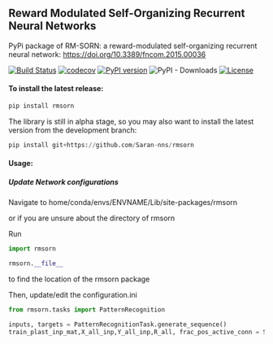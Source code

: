 ## Reward Modulated Self-Organizing Recurrent Neural Networks 

PyPi package of RM-SORN: a reward-modulated self-organizing recurrent neural network: https://doi.org/10.3389/fncom.2015.00036

[![Build Status](https://travis-ci.org/Saran-nns/rmsorn.svg?branch=master)](https://travis-ci.org/Saran-nns/rmsorn)
[![codecov](https://codecov.io/gh/Saran-nns/rmsorn/branch/master/graph/badge.svg)](https://codecov.io/gh/Saran-nns/rmsorn)
[![PyPI version](https://badge.fury.io/py/rmsorn.svg)](https://badge.fury.io/py/rmsorn)
![PyPI - Downloads](https://img.shields.io/github/downloads/saran-nns/rmsorn/total)
[![License](https://img.shields.io/badge/License-MIT-blue.svg)](https://img.shields.io/github/license/Saran-nns/rmsorn)

#### To install the latest release:

```python
pip install rmsorn
```

The library is still in alpha stage, so you may also want to install the latest version from the development branch:

```python
pip install git+https://github.com/Saran-nns/rmsorn
```
#### Usage:
##### Update Network configurations

Navigate to home/conda/envs/ENVNAME/Lib/site-packages/rmsorn

or if you are unsure about the directory of rmsorn

Run

```python
import rmsorn

rmsorn.__file__
```
to find the location of the rmsorn package

Then, update/edit the configuration.ini

```python
from rmsorn.tasks import PatternRecognition

inputs, targets = PatternRecognitionTask.generate_sequence()
train_plast_inp_mat,X_all_inp,Y_all_inp,R_all, frac_pos_active_conn = SimulateRMSorn(phase = 'Plasticity', 
                                                                                      matrices = None,
                                                                                      inputs = np.asarray(inputs),sequence_length = 4, targets = targets,
                                                                                      reward_window_sizes = [1,5,10,20],
                                                                                      epochs = 1).train_rmsorn()
```
